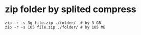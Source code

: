 # zip folder by splited compress
```
zip -r -s 3g file.zip ./folder/  # by 3 GB
zip -r -s 105 file.zip ./folder/ # by 105 MB
```
